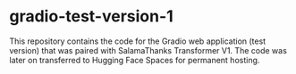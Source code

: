 # gradio-test-version-1

This repository contains the code for the Gradio web application (test version) that was paired with SalamaThanks Transformer V1. 
The code was later on transferred to Hugging Face Spaces for permanent hosting.

